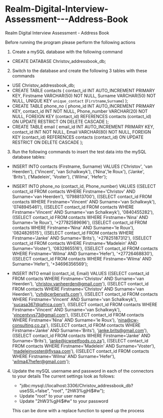 # Realm-Digital-Interview-Assessment---Address-Book
Realm Digital Interview Assessment - Address Book

Before running the program please perform the following actions

1. Create a mySQL database with the following command
  - CREATE DATABASE Christov_addressbook_db;
  
2. Switch to the database and create the following 3 tables with these commands
  - USE Christov_addressbook_db;
  - CREATE TABLE contacts (
    contact_id INT AUTO_INCREMENT PRIMARY KEY, 
    Firstname VARCHAR(50) NOT NULL, 
    Surname VARCHAR(50) NOT NULL,
    UNIQUE KEY `unique_contact` (`Firstname`,`Surname`)
    );
  - CREATE TABLE phone_no (
    phone_id INT AUTO_INCREMENT PRIMARY KEY, 
    contact_id INT NOT NULL, 
    Phone_number VARCHAR(20) NOT NULL,
    FOREIGN KEY (contact_id)
    REFERENCES contacts (contact_id)
    ON UPDATE RESTRICT ON DELETE CASCADE
    );
  - CREATE TABLE email (
    email_id INT AUTO_INCREMENT PRIMARY KEY, 
    contact_id INT NOT NULL, 
    Email VARCHAR(80) NOT NULL,
    FOREIGN KEY (contact_id)
    REFERENCES contacts (contact_id)
    ON UPDATE RESTRICT ON DELETE CASCADE
    );
    
3. Run the following commands to insert the test data into the mySQL database tables:
  - INSERT INTO contacts (Firstname, Surname)
    VALUES 
    ('Christov', 'van Heerden'),
    ('Vincent', 'van Schalkwyk'),
    ('Nina','le Roux'),
    ('Janke', 'Brits'),
    ('Madelein', 'Voster'),
    ('Wilma', 'Hefer');
    
  - INSERT INTO phone_no (contact_id, Phone_number)
    VALUES
    ((SELECT contact_id FROM contacts WHERE Firstname='Christov' AND Surname='van Heerden'), '0798813700'),
    ((SELECT contact_id FROM contacts WHERE Firstname='Vincent' AND Surname='van Schalkwyk'), '0748945461'),
    ((SELECT contact_id FROM contacts WHERE Firstname='Vincent' AND Surname='van Schalkwyk'), '0840455282'),
    ((SELECT contact_id FROM contacts WHERE Firstname='Nina' AND Surname='le Roux'), '+27782589696'),
    ((SELECT contact_id FROM contacts WHERE Firstname='Nina' AND Surname='le Roux'), '0824826515'),
    ((SELECT contact_id FROM contacts WHERE Firstname='Janke' AND Surname='Brits'), '+27825187312'),
    ((SELECT contact_id FROM contacts WHERE Firstname='Madelein' AND Surname='Voster'), '0832865516'),
    ((SELECT contact_id FROM contacts WHERE Firstname='Wilma' AND Surname='Hefer'), '+27726468830'),
    ((SELECT contact_id FROM contacts WHERE Firstname='Wilma' AND Surname='Hefer'), '+34696356569');
    
  - INSERT INTO email (contact_id, Email)
    VALUES
    ((SELECT contact_id FROM contacts WHERE Firstname='Christov' AND Surname='van Heerden'), 'christov.vanheerden@gmail.com'),
    ((SELECT contact_id FROM contacts WHERE Firstname='Christov' AND Surname='van Heerden'), 'cvh@cerberusfs.com'),
    ((SELECT contact_id FROM contacts WHERE Firstname='Vincent' AND Surname='van Schalkwyk'), 'sucasa367@iafrica.com'),
    ((SELECT contact_id FROM contacts WHERE Firstname='Vincent' AND Surname='van Schalkwyk'), 'vincentvvs73@gmail.com'),
    ((SELECT contact_id FROM contacts WHERE Firstname='Nina' AND Surname='le Roux'), 'nina@cw-consulting.co.za'),
    ((SELECT contact_id FROM contacts WHERE Firstname='Janke' AND Surname='Brits'), 'janke.brits@gmail.com'),
    ((SELECT contact_id FROM contacts WHERE Firstname='Janke' AND Surname='Brits'), 'janke@jcwpetfoods.co.za'),
    ((SELECT contact_id FROM contacts WHERE Firstname='Madelein' AND Surname='Voster'), 'madeleinvoster@flysaa.com'),
    ((SELECT contact_id FROM contacts WHERE Firstname='Wilma' AND Surname='Hefer'), 'wilma47hefer@gmail.com');
    
4. Update the mySQL username and password in each of the connectors to your details
    The current settings look as follows:
      - "jdbc:mysql://localhost:3306/Christov_addressbook_db?useSSL=false", "root", "2hW3%gjHi$#w");
    - Update "root" to your user name
    - Update "2hW3%gjHi$#w" to your password
    
    This can be done with a replace function to speed up the process
    
